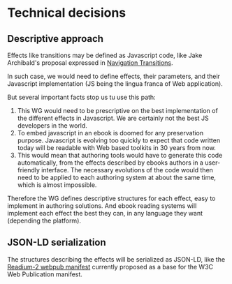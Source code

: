 # Technical decisions

## Descriptive approach
Effects like transitions may be defined as Javascript code, like Jake Archibald's proposal expressed in [Navigation Transitions](https://github.com/jakearchibald/navigation-transitions).

In such case, we would need to define effects, their parameters, and their Javascript implementation (JS being the lingua franca of Web application).

But several important facts stop us tu use this path:

1. This WG would need to be prescriptive on the best implementation of the different effects in Javascript. We are certainly not the best JS developers in the world.   
2. To embed javascript in an ebook is doomed for any preservation purpose. Javascript is evolving too quickly to expect that code written today will be readable with Web based toolkits in 30 years from now.
3. This would mean that authoring tools would have to generate this code automatically, from the effects described by ebooks authors in a user-friendly interface. The necessary evolutions of the code would then need to be applied to each authoring system at about the same time, which is almost impossible. 

Therefore the WG defines descriptive structures for each effect, easy to implement in authoring solutions. And ebook reading systems will implement each effect the best they can, in any language they want (depending the platform). 

## JSON-LD serialization
The structures describing the effects will be serialized as JSON-LD, like the [Readium-2 webpub manifest](https://github.com/readium/webpub-manifest) currently proposed as a base for the W3C Web Publication manifest.
